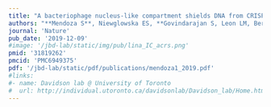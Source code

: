 ```yaml
---
title: "A bacteriophage nucleus-like compartment shields DNA from CRISPR nucleases"
authors: "**Mendoza S**, Niewglowska ES, **Govindarajan S, Leon LM, Berry JD, Tiwari A**, Chaikeeratisak V, Pogliano J, Agard DA, **Bondy-Denomy J.**"
journal: 'Nature'
pub_date: '2019-12-09'
#image: '/jbd-lab/static/img/pub/lina_IC_acrs.png'
pmid: '31819262'
pmcid: 'PMC6949375'
pdf: '/jbd-lab/static/pdf/publications/mendoza1_2019.pdf'
#links:
#- name: Davidson lab @ University of Toronto
#  url: http://individual.utoronto.ca/davidsonlab/Davidson_lab/Home.html
---
```

